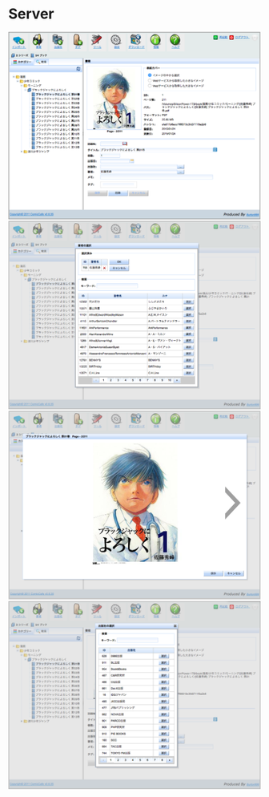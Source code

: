 Server
==============
<img src='https://raw.githubusercontent.com/burton999dev/ComicCafeHelp/master/images/ja/server/Book.png' width='800px'/>
<img src='https://raw.githubusercontent.com/burton999dev/ComicCafeHelp/master/images/ja/server/BookSetAuthor.png' width='800px'/>
<img src='https://raw.githubusercontent.com/burton999dev/ComicCafeHelp/master/images/ja/server/BookSetCover.png' width='800px'/>
<img src='https://raw.githubusercontent.com/burton999dev/ComicCafeHelp/master/images/ja/server/BookSetPublisher.png' width='800px'/>

